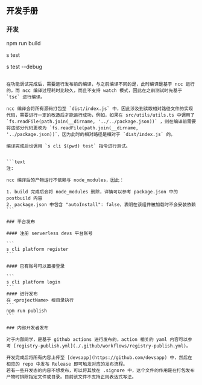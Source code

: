 ## 开发手册

### 开发


npm run build

s test

s test --debug
````

在功能调试完成后，需要进行发布前的编译，与之前编译不同的是，此时编译是基于 ncc 进行的，而 ncc 编译过程耗时比较久，而且不支持 watch 模式，因此在之前测试时先基于 `tsc` 进行编译。

ncc 编译会将所有源码打包至 `dist/index.js` 中，因此涉及到读取相对路径文件的实现代码，需要进行一定的改造后才能运行成功，例如，如果在 src/utils/utils.ts 中调用了 `fs.readFile(path.join(__dirname, '../../package.json))` ，则在编译前需要将这部分代码更改为 `fs.readFile(path.join(__dirname, '../package.json))`，因为此时的相对路径是相对于 `dist/index.js` 的。

编译完成后也调用 `s cli $(pwd) test` 指令进行测试。


```text
注:

ncc 编译后的产物运行不依赖与 node_modules，因此：

1. build 完成后会将 node_modules 删除，详情可以参考 package.json 中的 postbuild 内容
2. package.json 中包含 "autoInstall": false，表明在该组件被加载时不会安装依赖
```

### 平台发布

#### 注册 serverless devs 平台账号

```
s cli platform register
```

#### 已有账号可以直接登录

```
s cli platform login
```
#### 进行发布
在 <projectName> 根目录执行
```
npm run publish
```

### 内部开发者发布

对于内部同学，是基于 github actions 进行发布的，action 相关的 yaml 内容可以参考 [registry-publish.yml](./.github/workflows/registry-publish.yml)。

开发完成后将所有内容上传至 [devsapp](https://github.com/devsapp) 中，然后在相应的 repo 中发布 Release 即可触发对应的发布流程。
若有一些开发态的内容不想发布，可以将其放在 .signore 中，这个文件的作用是在打包发布产物时排除指定文件或目录。目前该文件不支持正则表达式写法。

